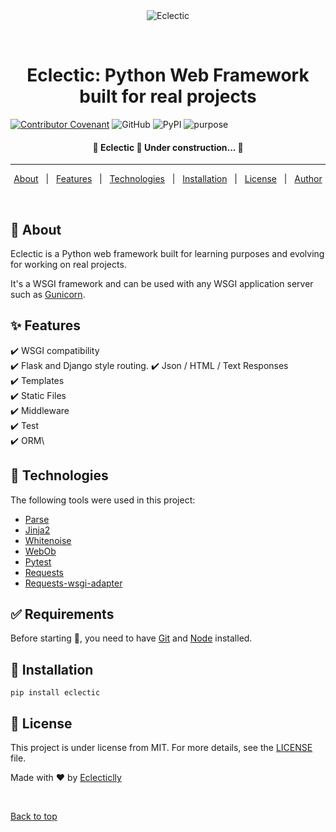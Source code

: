 <div align="center" id="top">
  <img src="./.github/app.gif" alt="Eclectic" />

  &#xa0;

  <!-- <a href="https://eclectic.netlify.app">Demo</a> -->
</div>

<h1 align="center">Eclectic: Python Web Framework built for real projects</h1>


<p align="center">

[![Contributor Covenant](https://img.shields.io/badge/Contributor%20Covenant-2.1-4baaaa.svg)](code_of_conduct.md)
![GitHub](https://img.shields.io/github/license/eclecticlly/eclectic)
![PyPI](https://img.shields.io/pypi/v/eclectic.svg)
![purpose](https://img.shields.io/badge/purpose-learning%20%26%20real%20projects-informational.svg)
</p>

<!-- Status -->

<h4 align="center">
	🚧  Eclectic 🚀 Under construction...  🚧
</h4>

<hr>

<p align="center">
  <a href="#dart-about">About</a> &#xa0; | &#xa0;
  <a href="#sparkles-features">Features</a> &#xa0; | &#xa0;
  <a href="#rocket-technologies">Technologies</a> &#xa0; | &#xa0;
  <a href="#checkered_flag-installation">Installation</a> &#xa0; | &#xa0;
  <a href="#memo-license">License</a> &#xa0; | &#xa0;
  <a href="https://github.com/eclecticlly" target="_blank">Author</a>
</p>

<br>

## :dart: About ##

Eclectic is a Python web framework built for learning purposes and evolving for working on real projects.

It's a WSGI framework and can be used with any WSGI application server such as [Gunicorn](https://gunicorn.org/).

## :sparkles: Features ##

:heavy_check_mark: WSGI compatibility\
:heavy_check_mark: Flask and Django style routing.
:heavy_check_mark: Json / HTML / Text Responses\
:heavy_check_mark: Templates\
:heavy_check_mark: Static Files\
:heavy_check_mark: Middleware\
:heavy_check_mark: Test\
:heavy_check_mark: ORM\

## :rocket: Technologies ##

The following tools were used in this project:

- [Parse](https://pypi.org/project/parse/)
- [Jinja2](https://pypi.org/project/Jinja2/)
- [Whitenoise](https://pypi.org/project/whitenoise/)
- [WebOb](https://pypi.org/project/WebOb/)
- [Pytest](https://pypi.org/project/pytest/)
- [Requests](https://pypi.org/project/requests/)
- [Requests-wsgi-adapter](https://pypi.org/project/requests-wsgi-adapter/)

## :white_check_mark: Requirements ##

Before starting :checkered_flag:, you need to have [Git](https://git-scm.com) and [Node](https://nodejs.org/en/) installed.

## :checkered_flag: Installation ##

```shell
pip install eclectic
```

## :memo: License ##

This project is under license from MIT. For more details, see the [LICENSE](LICENSE.md) file.


Made with :heart: by <a href="https://github.com/eclecticlly" target="_blank">Eclecticlly</a>

&#xa0;

<a href="#top">Back to top</a>

